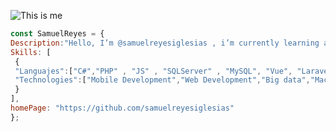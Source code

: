  

<!---
samuelreyesiglesias/samuelreyesiglesias is a ✨ special ✨ repository because its `README.md` (this file) appears on your GitHub profile.
You can click the Preview link to take a look at your changes.
--->


![This is me](https://user-images.githubusercontent.com/51006648/196262035-eadf9efc-5bcc-4f7d-85aa-5ac17d7e6582.png) 
```javascript
const SamuelReyes = {
Description:"Hello, I’m @samuelreyesiglesias , i’m currently learning about...",
Skills: [
 {
 "Languajes":["C#","PHP" , "JS" , "SQLServer" , "MySQL", "Vue", "Laravel","Python"],
 "Technologies":["Mobile Development","Web Development","Big data","Machine Learning", "Devops","CyberSecurity", "BlockChain"]
 }
],
homePage: "https://github.com/samuelreyesiglesias"
};
``````
